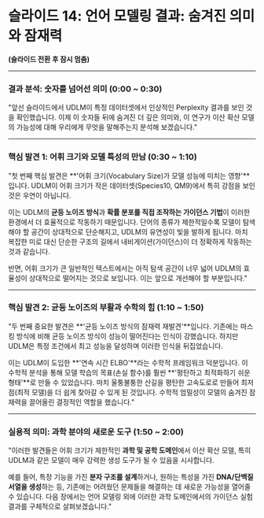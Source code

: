 # 슬라이드 14: 언어 모델링 결과: 숨겨진 의미와 잠재력

**(슬라이드 전환 후 잠시 멈춤)**

---

### **결과 분석: 숫자를 넘어선 의미 (0:00 ~ 0:30)**

"앞선 슬라이드에서 UDLM이 특정 데이터셋에서 인상적인 Perplexity 결과를 보인 것을 확인했습니다. 이제 이 숫자들 뒤에 숨겨진 더 깊은 의미와, 이 연구가 이산 확산 모델의 가능성에 대해 우리에게 무엇을 말해주는지 분석해 보겠습니다."

---

### **핵심 발견 1: 어휘 크기와 모델 특성의 만남 (0:30 ~ 1:10)**

"첫 번째 핵심 발견은 **'어휘 크기(Vocabulary Size)가 모델 성능에 미치는 영향'**입니다. UDLM이 어휘 크기가 작은 데이터셋(Species10, QM9)에서 특히 강점을 보인 것은 우연이 아닙니다.

이는 UDLM의 **균등 노이즈 방식**과 **확률 분포를 직접 조작하는 가이던스 기법**이 이러한 환경에서 더 효율적으로 작동하기 때문입니다. 단어의 종류가 제한적일수록 모델이 탐색해야 할 공간이 상대적으로 단순해지고, UDLM의 유연성이 빛을 발하게 됩니다. 마치 복잡한 미로 대신 단순한 구조의 길에서 내비게이션(가이던스)이 더 정확하게 작동하는 것과 같습니다.

반면, 어휘 크기가 큰 일반적인 텍스트에서는 아직 탐색 공간이 너무 넓어 UDLM의 효율성이 상대적으로 떨어지는 것으로 보입니다. 이는 앞으로 개선해야 할 부분입니다."

---

### **핵심 발견 2: 균등 노이즈의 부활과 수학의 힘 (1:10 ~ 1:50)**

"두 번째 중요한 발견은 **'균등 노이즈 방식의 잠재력 재발견'**입니다. 기존에는 마스킹 방식에 비해 균등 노이즈 방식이 성능이 떨어진다는 인식이 강했습니다. 하지만 UDLM은 특정 조건에서 최고 성능을 달성하며 이러한 인식을 뒤집었습니다.

이는 UDLM이 도입한 **'연속 시간 ELBO'**라는 수학적 프레임워크 덕분입니다. 이 수학적 분석을 통해 모델 학습의 목표(손실 함수)를 훨씬 **'평탄하고 최적화하기 쉬운 형태'**로 만들 수 있었습니다. 마치 울퉁불퉁한 산길을 평탄한 고속도로로 만들어 최저점(최적 모델)을 더 쉽게 찾아갈 수 있게 된 것입니다. 수학적 엄밀성이 모델의 숨겨진 잠재력을 끌어올린 결정적인 역할을 했습니다."

---

### **실용적 의미: 과학 분야의 새로운 도구 (1:50 ~ 2:00)**

"이러한 발견들은 어휘 크기가 제한적인 **과학 및 공학 도메인**에서 이산 확산 모델, 특히 UDLM과 같은 모델이 매우 강력한 생성 도구가 될 수 있음을 시사합니다.

예를 들어, 특정 기능을 가진 **분자 구조를 설계**하거나, 원하는 특성을 가진 **DNA/단백질 서열을 생성**하는 등, 기존에는 어려웠던 문제들을 해결하는 데 새로운 가능성을 열어줄 수 있습니다. 다음 장에서는 언어 모델링 외에 이러한 과학 도메인에서의 가이던스 실험 결과를 구체적으로 살펴보겠습니다."

